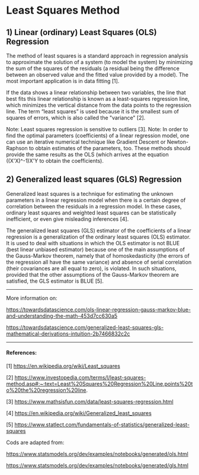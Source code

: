 # Least Squares Method

## 1) Linear (ordinary) Least Squares (OLS) Regression 

The method of least squares is a standard approach in regression analysis to approximate the solution of a system (to model the system) by minimizing the sum of the squares of the residuals (a residual being the difference between an observed value and the fitted value provided by a model). The most important application is in data fitting [1].

If the data shows a linear relationship between two variables, the line that best fits this linear relationship is known as a least-squares regression line, which minimizes the vertical distance from the data points to the regression line. The term “least squares” is used because it is the smallest sum of squares of errors, which is also called the "variance" [2].

Note: Least squares regression is sensitive to outliers [3].
Note: In order to find the optimal parameters (coefficients) of a linear regression model, one can use an iterative numerical technique like Gradient Descent or Newton-Raphson to obtain estimates of the parameters, too. These methods should provide the same results as the OLS (which arrives at the equation ((X'X)^-1)X'Y to obtain the coefficients).

## 2) Generalized least squares (GLS) Regression

Generalized least squares is a technique for estimating the unknown parameters in a linear regression model when there is a certain degree of correlation between the residuals in a regression model. In these cases, ordinary least squares and weighted least squares can be statistically inefficient, or even give misleading inferences [4].

The generalized least squares (GLS) estimator of the coefficients of a linear regression is a generalization of the ordinary least squares (OLS) estimator. It is used to deal with situations in which the OLS estimator is not BLUE (best linear unbiased estimator) because one of the main assumptions of the Gauss-Markov theorem, namely that of homoskedasticity (the errors of the regression all have the same variance) and absence of serial correlation (their covariances are all equal to zero), is violated. In such situations, provided that the other assumptions of the Gauss-Markov theorem are satisfied, the GLS estimator is BLUE [5].

--------------------------------------------------------------------------------------------------------------

More information on:

https://towardsdatascience.com/ols-linear-regression-gauss-markov-blue-and-understanding-the-math-453d7cc630a5

https://towardsdatascience.com/generalized-least-squares-gls-mathematical-derivations-intuition-2b7466832c2c

--------------------------------------------------------------------------------------------------------------

#### References:

[1] https://en.wikipedia.org/wiki/Least_squares

[2] https://www.investopedia.com/terms/l/least-squares-method.asp#:~:text=Least%20Squares%20Regression%20Line,points%20to%20the%20regression%20line.

[3] https://www.mathsisfun.com/data/least-squares-regression.html

[4] https://en.wikipedia.org/wiki/Generalized_least_squares

[5] https://www.statlect.com/fundamentals-of-statistics/generalized-least-squares

Cods are adapted from:

https://www.statsmodels.org/dev/examples/notebooks/generated/ols.html

https://www.statsmodels.org/dev/examples/notebooks/generated/gls.html
